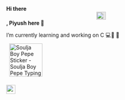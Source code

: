 **Hi there <img style="display: block;-webkit-user-select: none;margin: auto;cursor: zoom-in;background-color: hsl(0, 0%, 90%);" src="https://user-images.githubusercontent.com/33700292/101157406-eec79080-35de-11eb-9543-5c57727a309b.gif" width="25" height="21"> , Piyush here :boy:**

I’m currently learning and working on C :computer:🔭 🌱 \
 <img src="https://c.tenor.com/itjFesV8_RUAAAAi/soulja-boy-pepe.gif" width="88" height="88" alt="Soulja Boy Pepe Sticker - Soulja Boy Pepe Typing Stickers" style="max-width: 104px; background-color: unset; margin: 8px;"> 



 <img class=" lazyloaded" alt="emoji 🕺 | man dancing | skype | 240 x 240" title="🕺 | 1F57A | man dancing | 240 | skype | 1f57a.png" data-src="/images/240/skype/1f57a.png" src="/images/240/skype/1f57a.png" height="24" width="24">
